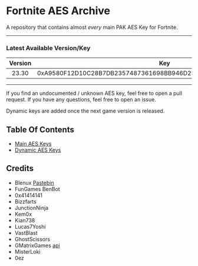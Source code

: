 # Fortnite AES Archive

A repository that contains almost *every* main PAK AES Key for Fortnite.
___

### Latest Available Version/Key

| Version |                                Key                                 |
|:-------:|:------------------------------------------------------------------:|
|  23.30  | 0xA9580F12D10C28B7DB2357487361698BB946D2B781B3BDC3C168C0262EBB124F |

___

If you find an undocumented / unknown AES key, feel free to open a pull request. If you have any questions, feel free to
open an issue.

Dynamic keys are added once the next game version is released.

## Table Of Contents

- [Main AES Keys](https://github.com/dippyshere/fortnite-aes-archive/tree/master/archive/main.md)
- [Dynamic AES Keys](https://github.com/dippyshere/fortnite-aes-archive/tree/master/archive/dynamic)

## Credits

- Blenux [Pastebin](https://pastebin.com/raw/SCWdTWbj)
- FunGames BenBot
- 0x41414141
- Bizzfarts
- JunctionNinja
- Kem0x
- Kian738
- Lucas7Yoshi
- VastBlast
- GhostScissors
- GMatrixGames [api](https://fortnitecentral.gmatrixgames.ga/api/v1/aes)
- MisterLoki
- 0ez

